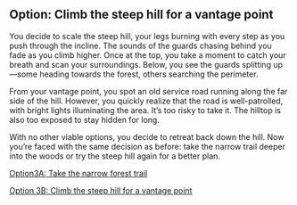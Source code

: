 ## Option: Climb the steep hill for a vantage point

You decide to scale the steep hill, your legs burning with every step as you push through the incline. The sounds of the guards chasing behind you fade as you climb higher. Once at the top, you take a moment to catch your breath and scan your surroundings. Below, you see the guards splitting up—some heading towards the forest, others searching the perimeter.

From your vantage point, you spot an old service road running along the far side of the hill. However, you quickly realize that the road is well-patrolled, with bright lights illuminating the area. It’s too risky to take it. The hilltop is also too exposed to stay hidden for long.

With no other viable options, you decide to retreat back down the hill. Now you’re faced with the same decision as before: take the narrow trail deeper into the woods or try the steep hill again for a better plan.


[Option3A:  Take the narrow forest trail](./option3A.md)

[Option 3B: Climb the steep hill for a vantage point](./option3B.md)
